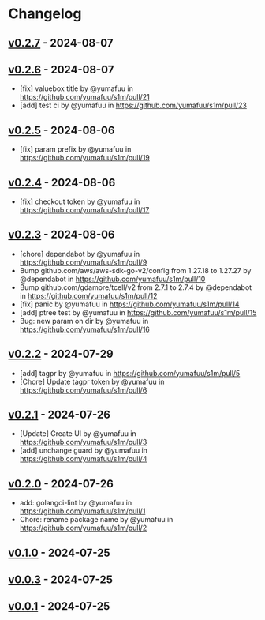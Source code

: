 # Changelog

## [v0.2.7](https://github.com/yumafuu/s1m/compare/v0.2.6...v0.2.7) - 2024-08-07

## [v0.2.6](https://github.com/yumafuu/s1m/compare/v0.2.5...v0.2.6) - 2024-08-07
- [fix] valuebox title by @yumafuu in https://github.com/yumafuu/s1m/pull/21
- [add] test ci by @yumafuu in https://github.com/yumafuu/s1m/pull/23

## [v0.2.5](https://github.com/yumafuu/s1m/compare/v0.2.4...v0.2.5) - 2024-08-06
- [fix] param prefix by @yumafuu in https://github.com/yumafuu/s1m/pull/19

## [v0.2.4](https://github.com/yumafuu/s1m/compare/v0.2.3...v0.2.4) - 2024-08-06
- [fix] checkout token by @yumafuu in https://github.com/yumafuu/s1m/pull/17

## [v0.2.3](https://github.com/yumafuu/s1m/compare/v0.2.2...v0.2.3) - 2024-08-06
- [chore] dependabot by @yumafuu in https://github.com/yumafuu/s1m/pull/9
- Bump github.com/aws/aws-sdk-go-v2/config from 1.27.18 to 1.27.27 by @dependabot in https://github.com/yumafuu/s1m/pull/10
- Bump github.com/gdamore/tcell/v2 from 2.7.1 to 2.7.4 by @dependabot in https://github.com/yumafuu/s1m/pull/12
- [fix] panic by @yumafuu in https://github.com/yumafuu/s1m/pull/14
- [add] ptree test by @yumafuu in https://github.com/yumafuu/s1m/pull/15
- Bug: new param on dir by @yumafuu in https://github.com/yumafuu/s1m/pull/16

## [v0.2.2](https://github.com/yumafuu/s1m/compare/v0.2.1...v0.2.2) - 2024-07-29
- [add] tagpr by @yumafuu in https://github.com/yumafuu/s1m/pull/5
- [Chore] Update tagpr token by @yumafuu in https://github.com/yumafuu/s1m/pull/6

## [v0.2.1](https://github.com/yumafuu/s1m/compare/v0.2.0...v0.2.1) - 2024-07-26
- [Update] Create UI by @yumafuu in https://github.com/yumafuu/s1m/pull/3
- [add] unchange guard by @yumafuu in https://github.com/yumafuu/s1m/pull/4

## [v0.2.0](https://github.com/yumafuu/s1m/compare/v0.1.0...v0.2.0) - 2024-07-26
- add: golangci-lint by @yumafuu in https://github.com/yumafuu/s1m/pull/1
- Chore: rename package name by @yumafuu in https://github.com/yumafuu/s1m/pull/2

## [v0.1.0](https://github.com/yumafuu/s1m/compare/v0.0.3...v0.1.0) - 2024-07-25

## [v0.0.3](https://github.com/yumafuu/s1m/compare/v0.0.1...v0.0.3) - 2024-07-25

## [v0.0.1](https://github.com/yumafuu/s1m/commits/v0.0.1) - 2024-07-25
